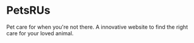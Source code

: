 # PetsRUs
Pet care for when you're not there. A innovative website to find the right care for your loved animal.
